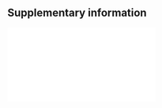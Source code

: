 ## Supplementary information

![
**Supplementary Figure 1**.
*k*-mer analysis of the short read sequencing dataset at $k=31$.
**A** *k*-mer distribution in the short read dataset before and after normalisation.
The peak at 84--216× coverage (highlighted in green) suggests a diploid genome with a haploid size of 967 Mb.
The haploid peak (22--56× coverage) indicates a high number of polymorphic sites in the single, male individual used to generate this dataset.
BBTools [@bushnellBBMapFastAccurate2014] estimated 2.1 polymorphisms per 100 bp in this dataset.
**B** Cumulative percentage of all *k*-mers *vs.* frequency.
72% of all *k*-mers are at 216× or less coverage, indicating that the remaining 28% of *k*-mers are repetitive.
The earlier inflexion point at 48% suggests that *k*-mers in the region from 48--72% may also be from repetitive regions.
](fig/supplementary_figure_1.pdf)
